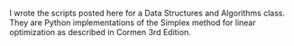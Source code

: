 I wrote the scripts posted here for a Data Structures and Algorithms class. They are Python implementations of the Simplex method for linear optimization as described in Cormen 3rd Edition.
